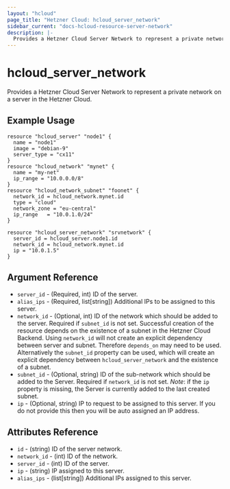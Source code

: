 ```yaml
---
layout: "hcloud"
page_title: "Hetzner Cloud: hcloud_server_network"
sidebar_current: "docs-hcloud-resource-server-network"
description: |-
  Provides a Hetzner Cloud Server Network to represent a private network on a server in the Hetzner Cloud.
---
```


# hcloud_server_network

 Provides a Hetzner Cloud Server Network to represent a private network on a server in the Hetzner Cloud.

## Example Usage

```hcl
resource "hcloud_server" "node1" {
  name = "node1"
  image = "debian-9"
  server_type = "cx11"
}
resource "hcloud_network" "mynet" {
  name = "my-net"
  ip_range = "10.0.0.0/8"
}
resource "hcloud_network_subnet" "foonet" {
  network_id = hcloud_network.mynet.id
  type = "cloud"
  network_zone = "eu-central"
  ip_range   = "10.0.1.0/24"
}

resource "hcloud_server_network" "srvnetwork" {
  server_id = hcloud_server.node1.id
  network_id = hcloud_network.mynet.id
  ip = "10.0.1.5"
}
```

## Argument Reference

- `server_id` - (Required, int) ID of the server.
- `alias_ips` - (Required, list[string]) Additional IPs to be assigned
  to this server.
- `network_id` - (Optional, int) ID of the network which should be added
  to the server. Required if `subnet_id` is not set. Successful creation
  of the resource depends on the existence of a subnet in the Hetzner
  Cloud Backend. Using `network_id` will not create an explicit
  dependency between server and subnet. Therefore `depends_on` may need
  to be used. Alternatively the `subnet_id` property can be used, which
  will create an explicit dependency between `hcloud_server_network` and
  the existence of a subnet.
- `subnet_id` - (Optional, string) ID of the sub-network which should be
  added to the Server. Required if `network_id` is not set.
  *Note*: if the `ip` property is missing, the Server is currently added
  to the last created subnet.
- `ip` - (Optional, string) IP to request to be assigned to this server.
  If you do not provide this then you will be auto assigned an IP
  address.

## Attributes Reference

- `id` - (string) ID of the server network.
- `network_id` - (int) ID of the network.
- `server_id` - (int) ID of the server.
- `ip` - (string) IP assigned to this server.
- `alias_ips` - (list[string]) Additional IPs assigned to this server.
